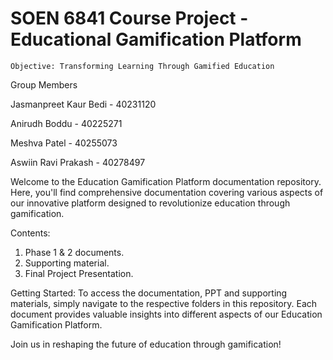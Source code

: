 # SOEN 6841 Course Project - Educational Gamification Platform​

`Objective: Transforming Learning Through Gamified Education​`

Group Members

Jasmanpreet Kaur Bedi - 40231120​

Anirudh Boddu - 40225271​

Meshva Patel - 40255073​

Aswiin Ravi Prakash - 40278497​

Welcome to the Education Gamification Platform documentation repository. Here, you'll find comprehensive documentation covering various aspects of our innovative platform designed to revolutionize education through gamification.

Contents:
1. Phase 1 & 2 documents.
2. Supporting material.
3. Final Project Presentation.

Getting Started:
To access the documentation, PPT and supporting materials, simply navigate to the respective folders in this repository. Each document provides valuable insights into different aspects of our Education Gamification Platform.

Join us in reshaping the future of education through gamification!

